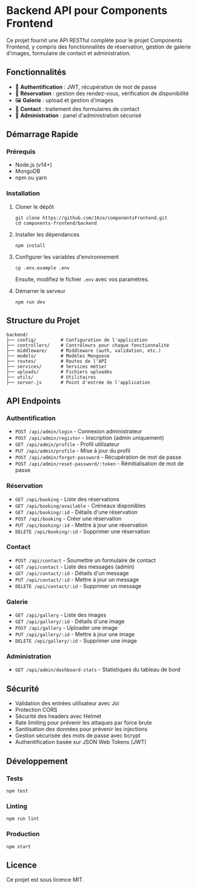 # Backend API pour Components Frontend

Ce projet fournit une API RESTful complète pour le projet Components Frontend, y compris des fonctionnalités de réservation, gestion de galerie d'images, formulaire de contact et administration.

## Fonctionnalités

- 🔐 **Authentification** : JWT, récupération de mot de passe
- 📅 **Réservation** : gestion des rendez-vous, vérification de disponibilité
- 🖼️ **Galerie** : upload et gestion d'images
- 📝 **Contact** : traitement des formulaires de contact
- 👑 **Administration** : panel d'administration sécurisé

## Démarrage Rapide

### Prérequis

- Node.js (v14+)
- MongoDB
- npm ou yarn

### Installation

1. Cloner le dépôt

   ```
   git clone https://github.com/16ze/componentsFrontend.git
   cd components-frontend/backend
   ```

2. Installer les dépendances

   ```
   npm install
   ```

3. Configurer les variables d'environnement

   ```
   cp .env.example .env
   ```

   Ensuite, modifiez le fichier `.env` avec vos paramètres.

4. Démarrer le serveur
   ```
   npm run dev
   ```

## Structure du Projet

```
backend/
├── config/         # Configuration de l'application
├── controllers/    # Contrôleurs pour chaque fonctionnalité
├── middleware/     # Middleware (auth, validation, etc.)
├── models/         # Modèles Mongoose
├── routes/         # Routes de l'API
├── services/       # Services métier
├── uploads/        # Fichiers uploadés
├── utils/          # Utilitaires
├── server.js       # Point d'entrée de l'application
```

## API Endpoints

### Authentification

- `POST /api/admin/login` - Connexion administrateur
- `POST /api/admin/register` - Inscription (admin uniquement)
- `GET /api/admin/profile` - Profil utilisateur
- `PUT /api/admin/profile` - Mise à jour du profil
- `POST /api/admin/forgot-password` - Récupération de mot de passe
- `POST /api/admin/reset-password/:token` - Réinitialisation de mot de passe

### Réservation

- `GET /api/booking` - Liste des réservations
- `GET /api/booking/available` - Créneaux disponibles
- `GET /api/booking/:id` - Détails d'une réservation
- `POST /api/booking` - Créer une réservation
- `PUT /api/booking/:id` - Mettre à jour une réservation
- `DELETE /api/booking/:id` - Supprimer une réservation

### Contact

- `POST /api/contact` - Soumettre un formulaire de contact
- `GET /api/contact` - Liste des messages (admin)
- `GET /api/contact/:id` - Détails d'un message
- `PUT /api/contact/:id` - Mettre à jour un message
- `DELETE /api/contact/:id` - Supprimer un message

### Galerie

- `GET /api/gallery` - Liste des images
- `GET /api/gallery/:id` - Détails d'une image
- `POST /api/gallery` - Uploader une image
- `PUT /api/gallery/:id` - Mettre à jour une image
- `DELETE /api/gallery/:id` - Supprimer une image

### Administration

- `GET /api/admin/dashboard-stats` - Statistiques du tableau de bord

## Sécurité

- Validation des entrées utilisateur avec Joi
- Protection CORS
- Sécurité des headers avec Helmet
- Rate limiting pour prévenir les attaques par force brute
- Sanitisation des données pour prévenir les injections
- Gestion sécurisée des mots de passe avec bcrypt
- Authentification basée sur JSON Web Tokens (JWT)

## Développement

### Tests

```
npm test
```

### Linting

```
npm run lint
```

### Production

```
npm start
```

## Licence

Ce projet est sous licence MIT.
